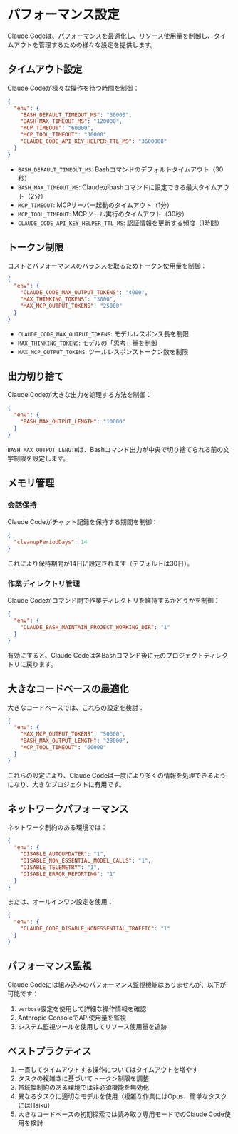# パフォーマンス設定

Claude Codeは、パフォーマンスを最適化し、リソース使用量を制御し、タイムアウトを管理するための様々な設定を提供します。

## タイムアウト設定

Claude Codeが様々な操作を待つ時間を制御：

```json
{
  "env": {
    "BASH_DEFAULT_TIMEOUT_MS": "30000",
    "BASH_MAX_TIMEOUT_MS": "120000",
    "MCP_TIMEOUT": "60000",
    "MCP_TOOL_TIMEOUT": "30000",
    "CLAUDE_CODE_API_KEY_HELPER_TTL_MS": "3600000"
  }
}
```

- `BASH_DEFAULT_TIMEOUT_MS`: Bashコマンドのデフォルトタイムアウト（30秒）
- `BASH_MAX_TIMEOUT_MS`: Claudeがbashコマンドに設定できる最大タイムアウト（2分）
- `MCP_TIMEOUT`: MCPサーバー起動のタイムアウト（1分）
- `MCP_TOOL_TIMEOUT`: MCPツール実行のタイムアウト（30秒）
- `CLAUDE_CODE_API_KEY_HELPER_TTL_MS`: 認証情報を更新する頻度（1時間）

## トークン制限

コストとパフォーマンスのバランスを取るためトークン使用量を制御：

```json
{
  "env": {
    "CLAUDE_CODE_MAX_OUTPUT_TOKENS": "4000",
    "MAX_THINKING_TOKENS": "3000",
    "MAX_MCP_OUTPUT_TOKENS": "25000"
  }
}
```

- `CLAUDE_CODE_MAX_OUTPUT_TOKENS`: モデルレスポンス長を制限
- `MAX_THINKING_TOKENS`: モデルの「思考」量を制御
- `MAX_MCP_OUTPUT_TOKENS`: ツールレスポンストークン数を制限

## 出力切り捨て

Claude Codeが大きな出力を処理する方法を制御：

```json
{
  "env": {
    "BASH_MAX_OUTPUT_LENGTH": "10000"
  }
}
```

`BASH_MAX_OUTPUT_LENGTH`は、Bashコマンド出力が中央で切り捨てられる前の文字制限を設定します。

## メモリ管理

### 会話保持

Claude Codeがチャット記録を保持する期間を制御：

```json
{
  "cleanupPeriodDays": 14
}
```

これにより保持期間が14日に設定されます（デフォルトは30日）。

### 作業ディレクトリ管理

Claude Codeがコマンド間で作業ディレクトリを維持するかどうかを制御：

```json
{
  "env": {
    "CLAUDE_BASH_MAINTAIN_PROJECT_WORKING_DIR": "1"
  }
}
```

有効にすると、Claude Codeは各Bashコマンド後に元のプロジェクトディレクトリに戻ります。

## 大きなコードベースの最適化

大きなコードベースでは、これらの設定を検討：

```json
{
  "env": {
    "MAX_MCP_OUTPUT_TOKENS": "50000",
    "BASH_MAX_OUTPUT_LENGTH": "20000",
    "MCP_TOOL_TIMEOUT": "60000"
  }
}
```

これらの設定により、Claude Codeは一度により多くの情報を処理できるようになり、大きなプロジェクトに有用です。

## ネットワークパフォーマンス

ネットワーク制約のある環境では：

```json
{
  "env": {
    "DISABLE_AUTOUPDATER": "1",
    "DISABLE_NON_ESSENTIAL_MODEL_CALLS": "1",
    "DISABLE_TELEMETRY": "1",
    "DISABLE_ERROR_REPORTING": "1"
  }
}
```

または、オールインワン設定を使用：

```json
{
  "env": {
    "CLAUDE_CODE_DISABLE_NONESSENTIAL_TRAFFIC": "1"
  }
}
```

## パフォーマンス監視

Claude Codeには組み込みのパフォーマンス監視機能はありませんが、以下が可能です：

1. `verbose`設定を使用して詳細な操作情報を確認
2. Anthropic ConsoleでAPI使用量を監視
3. システム監視ツールを使用してリソース使用量を追跡

## ベストプラクティス

1. 一貫してタイムアウトする操作についてはタイムアウトを増やす
2. タスクの複雑さに基づいてトークン制限を調整
3. 帯域幅制約のある環境では非必須機能を無効化
4. 異なるタスクに適切なモデルを使用（複雑な作業にはOpus、簡単なタスクにはHaiku）
5. 大きなコードベースの初期探索では読み取り専用モードでのClaude Code使用を検討
